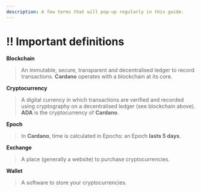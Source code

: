 ```yaml
---
description: A few terms that will pop-up regularly in this guide.
---
```


# ‼ Important definitions

**Blockchain**

> An immutable, secure, transparent and decentralised ledger to record transactions. **Cardano** operates with a blockchain at its core.

**Cryptocurrency**

> A digital currency in which transactions are verified and recorded using cryptography on a decentralised ledger (see blockchain above). **ADA** is the cryptocurrency of **Cardano**.

**Epoch**

> In **Cardano**, time is calculated in Epochs: an Epoch **lasts 5 days**.&#x20;

**Exchange**

> A place (generally a website) to purchase cryptocurrencies.

**Wallet**

> A software to store your cryptocurrencies.
